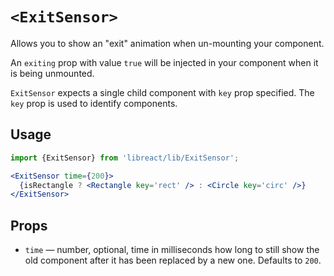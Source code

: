 # `<ExitSensor>`

Allows you to show an "exit" animation when un-mounting your component.

An `exiting` prop with value `true` will be injected in your component when it is being unmounted.

`ExitSensor` expects a single child component with `key` prop specified. The `key`
prop is used to identify components.


## Usage

```jsx
import {ExitSensor} from 'libreact/lib/ExitSensor';

<ExitSensor time={200}>
  {isRectangle ? <Rectangle key='rect' /> : <Circle key='circ' />}
</ExitSensor>
```


## Props

  - `time` &mdash; number, optional, time in milliseconds how long to still show the old
  component after it has been replaced by a new one. Defaults to `200`.
